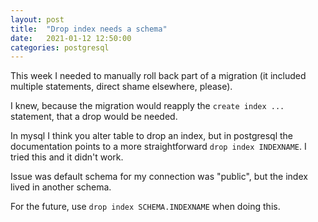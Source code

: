 ```yaml
---
layout: post
title:  "Drop index needs a schema"
date:   2021-01-12 12:50:00
categories: postgresql
---
```


This week I needed to manually roll back part of a migration (it included multiple statements, direct shame elsewhere, please).

I knew, because the migration would reapply the `create index ...` statement, that a drop would be needed.

In mysql I think you alter table to drop an index, but in postgresql the documentation points to a more straightforward
`drop index INDEXNAME`. I tried this and it didn't work.

Issue was default schema for my connection was "public", but the index lived in another schema.

For the future, use `drop index SCHEMA.INDEXNAME` when doing this.
